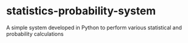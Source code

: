 # statistics-probability-system
A simple system developed in Python to perform various statistical and probability calculations
